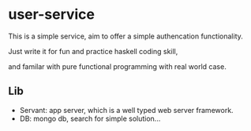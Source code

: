# user-service

This is a simple service, aim to offer a simple authencation functionality.

Just write it for fun and practice haskell coding skill,

and familar with pure functional programming with real world case.

## Lib

* Servant: app server, which is a well typed web server framework.
* DB: mongo db, search for simple solution...
